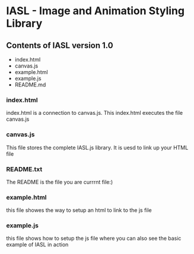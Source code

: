 # IASL - Image and Animation Styling Library

## Contents of  IASL version 1.0
  * index.html
  * canvas.js
  * example.html
  * example.js
  * README.md




### index.html

index.html is a connection to canvas.js. This index.html  executes the file canvas.js 

### canvas.js


This file stores the complete IASL.js library. It is uesd to link up your HTML file
### README.txt

The README is the file you are currrnt file:)
### example.html

 this file showes the way to setup an html to link to the js file 
### example.js

 this file shows how to setup the js file where you can also see the basic example of IASL in action



